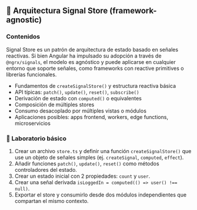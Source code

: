 ## 🧠 Arquitectura Signal Store (framework-agnostic)

### Contenidos

Signal Store es un patrón de arquitectura de estado basado en señales reactivas. Si bien Angular ha impulsado su adopción a través de `@ngrx/signals`, el modelo es agnóstico y puede aplicarse en cualquier entorno que soporte señales, como frameworks con reactive primitives o librerías funcionales.

* Fundamentos de `createSignalStore()` y estructura reactiva básica
* API típicas: `patch()`, `update()`, `reset()`, `subscribe()`
* Derivación de estado con `computed()` o equivalentes
* Composición de múltiples stores
* Consumo desacoplado por múltiples vistas o módulos
* Aplicaciones posibles: apps frontend, workers, edge functions, microservicios

### 🧪 Laboratorio básico

1. Crear un archivo `store.ts` y definir una función `createSignalStore()` que use un objeto de señales simples (ej. `createSignal`, `computed`, `effect`).
2. Añadir funciones `patch()`, `update()`, `reset()` como métodos controladores del estado.
3. Crear un estado inicial con 2 propiedades: `count` y `user`.
4. Crear una señal derivada `isLoggedIn = computed(() => user() !== null)`.
5. Exportar el store y consumirlo desde dos módulos independientes que compartan el mismo contexto.
